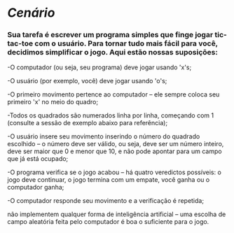 # *Cenário*

### Sua tarefa é escrever um programa simples que finge jogar tic-tac-toe com o usuário. Para tornar tudo mais fácil para você, decidimos simplificar o jogo. Aqui estão nossas suposições:

-O computador (ou seja, seu programa) deve jogar usando 'x's;

-O usuário (por exemplo, você) deve jogar usando 'o's;

-O primeiro movimento pertence ao computador – ele sempre coloca seu primeiro 'x' no meio do quadro;

-Todos os quadrados são numerados linha por linha, começando com 1 (consulte a sessão de exemplo abaixo para referência);

-O usuário insere seu movimento inserindo o número do quadrado escolhido – o número deve ser válido, ou seja, deve ser um número inteiro, deve ser maior que 0 e menor que 10, e não pode apontar para um campo que já está ocupado;

-O programa verifica se o jogo acabou – há quatro veredictos possíveis: o jogo deve continuar, o jogo termina com um empate, você ganha ou o computador ganha;

-O computador responde seu movimento e a verificação é repetida;

não implementem qualquer forma de inteligência artificial – uma escolha de campo aleatória feita pelo computador é boa o suficiente para o jogo.
